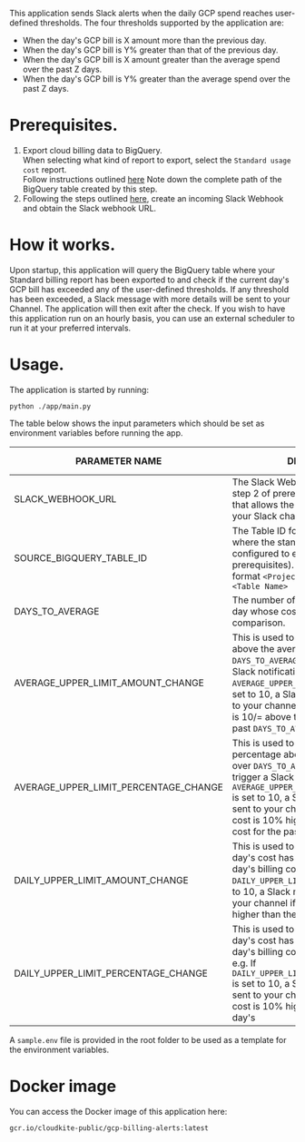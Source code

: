 This application sends Slack alerts when the daily GCP spend reaches user-defined thresholds.
The four thresholds supported by the application are:  
- When the day's GCP bill is X amount more than the previous day.
- When the day's GCP bill is Y% greater than that of the previous day.
- When the day's GCP bill is X amount greater than the average spend over the past Z days.
- When the day's GCP bill is Y% greater than the average spend over the past Z days.


# Prerequisites.
1. Export cloud billing data to BigQuery.  
    When selecting what kind of report to export, select the `Standard usage cost` report.  
    Follow instructions outlined [here](https://cloud.google.com/billing/docs/how-to/export-data-bigquery-setup)
    Note down the complete path of the BigQuery table created by this step.
2. Following the steps outlined [here](https://api.slack.com/messaging/webhooks#getting_started), create an incoming Slack Webhook and obtain the Slack webhook URL.

# How it works.
Upon startup, this application will query the BigQuery table where your Standard billing report has been exported to and check if the current day's GCP bill has exceeded any of the user-defined thresholds. If any threshold has been exceeded, a Slack message with more details will be sent to your Channel. 
The application will then exit after the check. If you wish to have this application run on an hourly basis, you can use an external scheduler to run it at your preferred intervals.

# Usage.
The application is started by running:  
```
python ./app/main.py
```
The table below shows the input parameters which should be set as environment variables before running the app.  

| PARAMETER NAME                                  | DESCRIPTION                                                                                          |         REQUIRED? |         DEFAULT VALUE |
| ----------------------------------------------------- | ---------------------------------------------------------------------------------------------------- | ---------------------- | ---------------------- |
| SLACK_WEBHOOK_URL | The Slack Webhook URL obtained from step 2 of prerequisites. This is the URL that allows the app to post messages to your Slack channel. | Yes |  |
| SOURCE_BIGQUERY_TABLE_ID | The Table ID for the BigQuery table where the standard billing report is configured to export data (see step 1 of prerequisites). The table ID will be in the format `<Project ID>.<Dataset Name>.<Table Name>` | Yes |  |
| DAYS_TO_AVERAGE | The number of days before the current day whose cost should be averaged for comparison. | No | 7 |
| AVERAGE_UPPER_LIMIT_AMOUNT_CHANGE | This is used to determine how much above the average spend over `DAYS_TO_AVERAGE` days should trigger a Slack notification. e.g. If `AVERAGE_UPPER_LIMIT_AMOUNT_CHANGE` is set to 10, a Slack message will be sent to your channel if the current day's cost is 10/= above the average cost for the past `DAYS_TO_AVERAGE` days. | No |  |
| AVERAGE_UPPER_LIMIT_PERCENTAGE_CHANGE | This is used to determine what percentage above the average spend over `DAYS_TO_AVERAGE` days should trigger a Slack notification. e.g. If `AVERAGE_UPPER_LIMIT_PERCENTAGE_CHANGE` is set to 10, a Slack message will be sent to your channel if the current day's cost is 10% higher than the average cost for the past `DAYS_TO_AVERAGE` days. | No |  |
| DAILY_UPPER_LIMIT_AMOUNT_CHANGE | This is used to check if the current day's cost has exceeded the previous day's billing cost by this amount e.g. If `DAILY_UPPER_LIMIT_AMOUNT_CHANGE` is set to 10, a Slack message will be sent to your channel if the current day's cost is higher than the previous day's by 10/= | No |  |
| DAILY_UPPER_LIMIT_PERCENTAGE_CHANGE | This is used to check if the current day's cost has exceeded the previous day's billing cost by this percentage e.g. If `DAILY_UPPER_LIMIT_PERCENTAGE_CHANGE` is set to 10, a Slack message will be sent to your channel if the current day's cost is 10% higher than the previous day's | No |  |

A `sample.env` file is provided in the root folder to be used as a template for the environment variables.

# Docker image
You can access the Docker image of this application here:  

```
gcr.io/cloudkite-public/gcp-billing-alerts:latest
```
